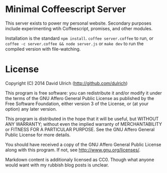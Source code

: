 # Minimal Coffeescript Server #

This server exists to power my personal website.
Secondary purposes include experimenting wtih Coffeescript, promises, and other modules.

Installation is the standard `npm install`.
`coffee server.coffee` to run, or `coffee -c server.coffee && node server.js` or `make dev` to run the compiled version with file-watching.

# License #

Copyright (C) 2014  David Ulrich (http://github.com/dulrich)

This program is free software: you can redistribute it and/or modify
it under the terms of the GNU Affero General Public License as
published by the Free Software Foundation, either version 3 of the
License, or (at your option) any later version.

This program is distributed in the hope that it will be useful,
but WITHOUT ANY WARRANTY; without even the implied warranty of
MERCHANTABILITY or FITNESS FOR A PARTICULAR PURPOSE.  See the
GNU Affero General Public License for more details.

You should have received a copy of the GNU Affero General Public License
along with this program.  If not, see <http://www.gnu.org/licenses/>.

Markdown content is additionaly licensed as CC0.
Though what anyone would want with my rubbish blog posts is unclear.